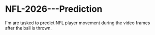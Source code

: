 # NFL-2026---Prediction
I'm are tasked to predict NFL player movement during the video frames after the ball is thrown.
